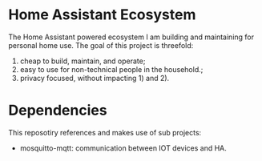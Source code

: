 
# Home Assistant Ecosystem
The Home Assistant powered ecosystem I am building and maintaining for personal home use. The goal of this project is threefold: 

 1. cheap to build, maintain, and operate;  
 2. easy to use for non-technical people in the household.;  
 3. privacy focused, without impacting 1) and 2).


# Dependencies
This reposotiry references and makes use of sub projects:
- mosquitto-mqtt: communication between IOT devices and HA.
